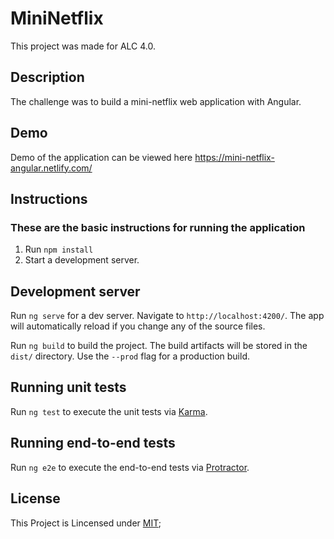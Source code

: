 # MiniNetflix

This project was made for ALC 4.0.

## Description

The challenge was to build a mini-netflix web application with Angular.

## Demo

Demo of the application can be viewed here https://mini-netflix-angular.netlify.com/

## Instructions

### These are the basic instructions for running the application

1. Run `npm install`
2. Start a development server.

## Development server

Run `ng serve` for a dev server. Navigate to `http://localhost:4200/`. The app will automatically reload if you change any of the source files.

Run `ng build` to build the project. The build artifacts will be stored in the `dist/` directory. Use the `--prod` flag for a production build.

## Running unit tests

Run `ng test` to execute the unit tests via [Karma](https://karma-runner.github.io).

## Running end-to-end tests

Run `ng e2e` to execute the end-to-end tests via [Protractor](http://www.protractortest.org/).

## License

This Project is Lincensed under [MIT](https://opensource.org/licenses/MIT);
